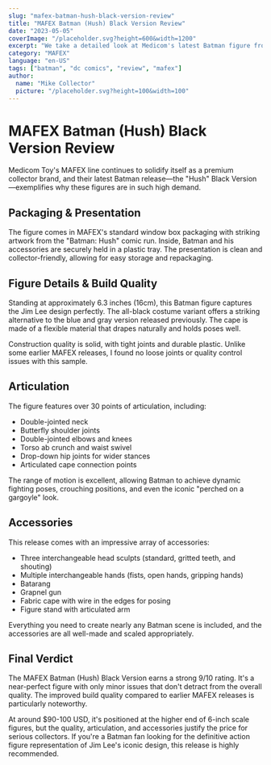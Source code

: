 ```yaml
---
slug: "mafex-batman-hush-black-version-review"
title: "MAFEX Batman (Hush) Black Version Review"
date: "2023-05-05"
coverImage: "/placeholder.svg?height=600&width=1200"
excerpt: "We take a detailed look at Medicom's latest Batman figure from the popular Hush storyline."
category: "MAFEX"
language: "en-US"
tags: ["batman", "dc comics", "review", "mafex"]
author:
  name: "Mike Collector"
  picture: "/placeholder.svg?height=100&width=100"
---
```


# MAFEX Batman (Hush) Black Version Review

Medicom Toy's MAFEX line continues to solidify itself as a premium collector brand, and their latest Batman release—the "Hush" Black Version—exemplifies why these figures are in such high demand.

## Packaging & Presentation

The figure comes in MAFEX's standard window box packaging with striking artwork from the "Batman: Hush" comic run. Inside, Batman and his accessories are securely held in a plastic tray. The presentation is clean and collector-friendly, allowing for easy storage and repackaging.

## Figure Details & Build Quality

Standing at approximately 6.3 inches (16cm), this Batman figure captures the Jim Lee design perfectly. The all-black costume variant offers a striking alternative to the blue and gray version released previously. The cape is made of a flexible material that drapes naturally and holds poses well.

Construction quality is solid, with tight joints and durable plastic. Unlike some earlier MAFEX releases, I found no loose joints or quality control issues with this sample.

## Articulation

The figure features over 30 points of articulation, including:
- Double-jointed neck
- Butterfly shoulder joints
- Double-jointed elbows and knees
- Torso ab crunch and waist swivel
- Drop-down hip joints for wider stances
- Articulated cape connection points

The range of motion is excellent, allowing Batman to achieve dynamic fighting poses, crouching positions, and even the iconic "perched on a gargoyle" look.

## Accessories

This release comes with an impressive array of accessories:
- Three interchangeable head sculpts (standard, gritted teeth, and shouting)
- Multiple interchangeable hands (fists, open hands, gripping hands)
- Batarang
- Grapnel gun
- Fabric cape with wire in the edges for posing
- Figure stand with articulated arm

Everything you need to create nearly any Batman scene is included, and the accessories are all well-made and scaled appropriately.

## Final Verdict

The MAFEX Batman (Hush) Black Version earns a strong 9/10 rating. It's a near-perfect figure with only minor issues that don't detract from the overall quality. The improved build quality compared to earlier MAFEX releases is particularly noteworthy.

At around $90-100 USD, it's positioned at the higher end of 6-inch scale figures, but the quality, articulation, and accessories justify the price for serious collectors. If you're a Batman fan looking for the definitive action figure representation of Jim Lee's iconic design, this release is highly recommended.
